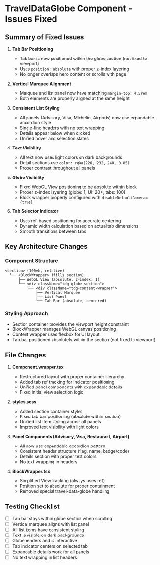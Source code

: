 # TravelDataGlobe Component - Issues Fixed

## Summary of Fixed Issues

1. **Tab Bar Positioning**
   - Tab bar is now positioned within the globe section (not fixed to viewport)
   - Uses `position: absolute` with proper z-index layering
   - No longer overlaps hero content or scrolls with page

2. **Vertical Marquee Alignment**
   - Marquee and list panel now have matching `margin-top: 4.5rem`
   - Both elements are properly aligned at the same height

3. **Consistent List Styling**
   - All panels (Advisory, Visa, Michelin, Airports) now use expandable accordion style
   - Single-line headers with no text wrapping
   - Details appear below when clicked
   - Unified hover and selection states

4. **Text Visibility**
   - All text now uses light colors on dark backgrounds
   - Detail sections use `color: rgba(226, 232, 240, 0.85)`
   - Proper contrast throughout all panels

5. **Globe Visibility**
   - Fixed WebGL View positioning to be absolute within block
   - Proper z-index layering (globe: 1, UI: 20+, tabs: 100)
   - Block wrapper properly configured with `disableDefaultCamera={true}`

6. **Tab Selector Indicator**
   - Uses ref-based positioning for accurate centering
   - Dynamic width calculation based on actual tab dimensions
   - Smooth transitions between tabs

## Key Architecture Changes

### Component Structure
```
<section> (100vh, relative)
  └── <BlockWrapper> (fills section)
      ├── WebGL View (absolute, z-index: 1)
      └── <div className="tdg-globe-section">
          └── <div className="tdg-content-wrapper">
              ├── Vertical Marquee
              ├── List Panel
              └── Tab Bar (absolute, centered)
```

### Styling Approach
- Section container provides the viewport height constraint
- BlockWrapper manages WebGL canvas positioning
- Content wrapper uses flexbox for UI layout
- Tab bar positioned absolutely within the section (not fixed to viewport)

## File Changes

1. **Component.wrapper.tsx**
   - Restructured layout with proper container hierarchy
   - Added tab ref tracking for indicator positioning
   - Unified panel components with expandable details
   - Fixed initial view selection logic

2. **styles.scss**
   - Added section container styles
   - Fixed tab bar positioning (absolute within section)
   - Unified list item styling across all panels
   - Improved text visibility with light colors

3. **Panel Components (Advisory, Visa, Restaurant, Airport)**
   - All now use expandable accordion pattern
   - Consistent header structure (flag, name, badge/code)
   - Details section with proper text colors
   - No text wrapping in headers

4. **BlockWrapper.tsx**
   - Simplified View tracking (always uses ref)
   - Position set to absolute for proper containment
   - Removed special travel-data-globe handling

## Testing Checklist

- [ ] Tab bar stays within globe section when scrolling
- [ ] Vertical marquee aligns with list panel
- [ ] All list items have consistent styling
- [ ] Text is visible on dark backgrounds
- [ ] Globe renders and is interactive
- [ ] Tab indicator centers on selected tab
- [ ] Expandable details work for all panels
- [ ] No text wrapping in list headers
